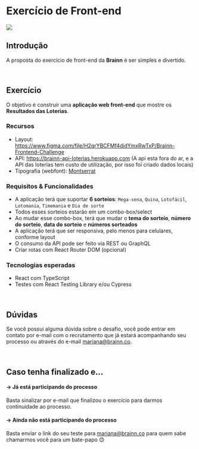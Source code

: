 # Exercício de Front-end

<img src="https://user-images.githubusercontent.com/2853428/116301437-65c01a00-a776-11eb-9ae8-7d6d9cf3d128.png">

## Introdução

A proposta do exercício de front-end da **Brainn** é ser simples e divertido.

<br>

## Exercício

O objetivo é construir uma **aplicação web front-end** que mostre os **Resultados das Loterias**.

### Recursos

- Layout: https://www.figma.com/file/H2qrYBCFMf4didYmxRwTxP/Brainn-Frontend-Challenge
- API: https://brainn-api-loterias.herokuapp.com 
    (A api esta fora do ar, e a API das loterias tem custo de utilização, por isso foi criado dados locais)
- Tipografia (webfont): [Montserrat](https://fonts.google.com/specimen/Montserrat)

### Requisitos & Funcionalidades

- A aplicação terá que suportar **6 sorteios**: `Mega-sena`, `Quina`, `Lotofácil`, `Lotomania`, `Timemania` e `Dia de sorte`
- Todos esses sorteios estarão em um combo-box/select
- Ao mudar esse combo-box, terá que mudar o **tema do sorteio**, **número do sorteio**, **data do sorteio** e **números sorteados**
- A aplicação terá que ser responsiva, pelo menos para celulares, conforme layout
- O consumo da API pode ser feito via REST ou GraphQL
- Criar rotas com React Router DOM (opcional)

### Tecnologias esperadas

- React com TypeScript
- Testes com React Testing Library e/ou Cypress

<br>

## Dúvidas

Se você possui alguma dúvida sobre o desafio, você pode entrar em contato por e-mail com o recrutamento que já estará acompanhando seu processo ou através do e-mail mariana@brainn.co.

<br>

## Caso tenha finalizado e...

#### → Já está participando do processo

Basta sinalizar por e-mail que finalizou o exercício para darmos continuidade ao processo.

#### → Ainda não está participando do processo

Basta enviar o link do seu teste para mariana@brainn.co para quem sabe chamarmos você para um bate-papo 😊